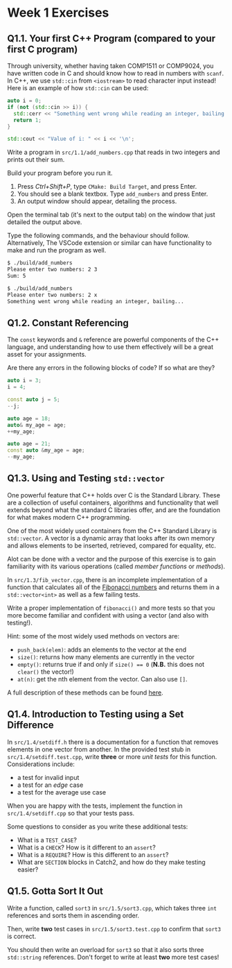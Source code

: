 # Week 1 Exercises

## Q1.1. Your first C++ Program (compared to your first C program)

Through university, whether having taken COMP1511 or COMP9024, you have written code in C and should know how to read in numbers with `scanf`. In C++, we use `std::cin` from `<iostream>` to read character input instead! Here is an example of how `std::cin` can be used:

```cpp
auto i = 0;
if (not (std::cin >> i)) {
  std::cerr << "Something went wrong while reading an integer, bailing...\n";
  return 1;
}

std::cout << "Value of i: " << i << '\n';
```

Write a program in `src/1.1/add_numbers.cpp` that reads in two integers and prints out their sum.

Build your program before you run it.

1. Press _Ctrl+Shift+P_, type `CMake: Build Target`, and press Enter.
2. You should see a blank textbox. Type `add_numbers` and press Enter.
3. An output window should appear, detailing the process.

Open the terminal tab (it's next to the output tab) on the window that just detailed the output above.

Type the following commands, and the behaviour should follow. Alternatively, The VSCode extension or similar can have functionality to make and run the program as well.

```sh
$ ./build/add_numbers
Please enter two numbers: 2 3
Sum: 5
```

```sh
$ ./build/add_numbers
Please enter two numbers: 2 x
Something went wrong while reading an integer, bailing...
```

## Q1.2. Constant Referencing

The `const` keywords and `&` reference are powerful components of the C++ language, and understanding how to use them effectively will be a great asset for your assignments.

Are there any errors in the following blocks of code? If so what are they?

```cpp
auto i = 3;
i = 4;
```

```cpp
const auto j = 5;
--j;
```

```cpp
auto age = 18;
auto& my_age = age;
++my_age;
```

```cpp
auto age = 21;
const auto &my_age = age;
--my_age;
```

## Q1.3. Using and Testing `std::vector`

One powerful feature that C++ holds over C is the Standard Library. These are a collection of useful containers, algorithms and functionality that well extends beyond what the standard C libraries offer, and are the foundation for what makes modern C++ programming.

One of the most widely used containers from the C++ Standard Library is `std::vector`. A vector is a dynamic array that looks after its own memory and allows elements to be inserted, retrieved, compared for equality, etc.

Alot can be done with a vector and the purpose of this exercise is to gain familiarity with its various operations (called _member functions_ or _methods_).

In `src/1.3/fib_vector.cpp`, there is an incomplete implementation of a function that calculates all of the [Fibonacci numbers](https://en.wikipedia.org/wiki/Fibonacci_number) and returns them in a `std::vector<int>` as well as a few failing tests.

Write a proper implementation of `fibonacci()` and more tests so that you more become familiar and confident with using a vector (and also with testing!).

Hint: some of the most widely used methods on vectors are:

- `push_back(elem)`: adds an elements to the vector at the end
- `size()`: returns how many elements are currently in the vector
- `empty()`: returns true if and only if `size() == 0` (**N.B.** this does not `clear()` the vector!)
- `at(n)`: get the nth element from the vector. Can also use `[]`.

A full description of these methods can be found [here](https://en.cppreference.com/w/cpp/container/vector).

## Q1.4. Introduction to Testing using a Set Difference

In `src/1.4/setdiff.h` there is a documentation for a function that removes elements in one vector from another. In the provided test stub in `src/1.4/setdiff.test.cpp`, write **three** or more _unit tests_ for this function. Considerations include:

- a test for invalid input
- a test for an _edge_ case
- a test for the average use case

When you are happy with the tests, implement the function in `src/1.4/setdiff.cpp` so that your tests pass.

Some questions to consider as you write these additional tests:

- What is a `TEST_CASE`?
- What is a `CHECK`? How is it different to an `assert`?
- What is a `REQUIRE`? How is this different to an `assert`?
- What are `SECTION` blocks in Catch2, and how do they make testing easier?

## Q1.5. Gotta Sort It Out

Write a function, called `sort3` in `src/1.5/sort3.cpp`, which takes three `int` references and sorts them in ascending order.

Then, write **two** test cases in `src/1.5/sort3.test.cpp` to confirm that `sort3` is correct.

You should then write an overload for `sort3` so that it also sorts three `std::string` references. Don't forget to write at least **two** more test cases!
